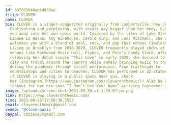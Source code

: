 ```yaml
---
id: 397893849eoid883ue
title: CLOVER
name: CLOVER
bio: CLOVER is a singer-songwriter originally from Lambertville, New Jersey.
  Captivating and perplexing, with vocals way bigger than her body, CLOVER wisps
  you away into her own sonic world. Inspired by the likes of Lake Street Dive,
  Lianne La Havas, Amy Winehouse, Carole King, and Joni Mitchell, she warmly
  welcomes you with a blend of soul, rock, and pop that echoes timelessness.
  Living in Brooklyn from 2018-2020, CLOVER frequently played shows at beloved
  venues like Rockwood Music Hall, Pianos, and Pete's Candy Store. After
  releasing her debut single “This Love” in early 2020, she decided to leave the
  city and travel around the country while safely bringing music to the public
  during the pandemic through street performance. From trailheads to
  mountaintops and cities to beaches, CLOVER has performed in 22 states. To see
  if CLOVER is playing in a public space near you, check
  her [Instagram](https://www.instagram.com/cloveronthemic/)! Also be on the
  lookout for her new song “I Don’t Use Your Name” arriving September 17th.
image: /uploads/screen-shot-2021-09-25-at-1.59.07-pm.png
link: https://www.cloveronthemic.com/
time: 2021-09-25T17:50:38.755Z
email: cloveronthemic@gmail.com
venmo: "@clovermusic "
paypal: cstieve3@gmail.com
---
```

